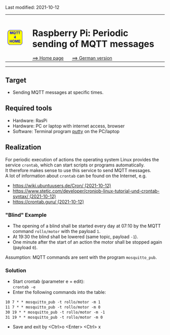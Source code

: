 Last modified: 2021-10-12   
<table><tr><td><img src="logo/mqtt4home_96.png"></td><td>&nbsp;</td><td>
<h1>Raspberry Pi: Periodic sending of MQTT messages</h1>
<a href="../README.md">==> Home page</a> &nbsp; &nbsp; &nbsp; 
<a href="m4h104_RasPi_crontab.md">==> German version</a> &nbsp; &nbsp; &nbsp; 
</td></tr></table><hr>

## Target
* Sending MQTT messages at specific times.

## Required tools
* Hardware: RasPi
* Hardware: PC or laptop with internet access, browser
* Software: Terminal program [putty](https://www.chiark.greenend.org.uk/~sgtatham/putty/latest.html) on the PC/laptop

## Realization
For periodic execution of actions the operating system Linux provides the service `crontab`, which can start scripts or programs automatically.   
It therefore makes sense to use this service to send MQTT messages.   
A lot of information about `crontab` can be found on the Internet, e.g.   
* [https://wiki.ubuntuusers.de/Cron/ (2021-10-12)](https://wiki.ubuntuusers.de/Cron/)   
* [https://www.stetic.com/developer/cronjob-linux-tutorial-und-crontab-syntax/ (2021-10-12)](https://www.stetic.com/developer/cronjob-linux-tutorial-und-crontab-syntax/)   
* [https://crontab.guru/ (2021-10-12)](https://crontab.guru/)   

### "Blind" Example
* The opening of a blind shall be started every day at 07:10 by the MQTT command `rollo/motor` with the payload `1`.   
* At 19:30 the blind shall be lowered (same topic, payload `-1`).   
* One minute after the start of an action the motor shall be stopped again (payload `0`).   

Assumption: MQTT commands are sent with the program `mosquitto_pub`.   
### Solution
* Start crontab (parameter e = edit):   
   `crontab -e`
* Enter the following commands into the table:   
```   
10 7 * * mosquitto_pub -t rollo/motor -m 1
11 7 * * mosquitto_pub -t rollo/motor -m 0
30 19 * * mosquitto_pub -t rollo/motor -m -1
31 19 * * mosquitto_pub -t rollo/motor -m 0
```   
* Save and exit by &lt;Ctrl&gt;o &lt;Enter&gt; &lt;Ctrl&gt; x
